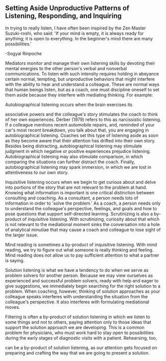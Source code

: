 ## Setting Aside Unproductive Patterns of Listening, Responding, and Inquiring

In trying to really listen, I have often been inspired by the Zen Master Suzuki-roshi, who said: 'If your mind is empty, it is always ready for anything; it is open to everything. In the beginner's mind there are many possibilities.'

-Sogyal Rinpoche

Mediators monitor and manage their own listening skills by devoting their mental energies to the other person's verbal and nonverbal communications. To listen with such intensity requires holding in abeyance certain normal, tempting, but unproductive behaviors that might interfere with the ability to hear and understand a colleague. These are normal ways that human beings listen, but as a coach, one must discipline oneself to set them aside because they interfere with mediating thinking. For example:

Autobiographical listening occurs when the brain exercises its

associative powers and the colleague's story stimulates the coach to think of her own experiences. Derber (1979) refers to this as narcissistic listening. If a colleague mentions recent automobile repairs, and, reminded of your car's most recent breakdown, you talk about that, you are engaging in autobiographical listening. Coaches set this type of listening aside as soon as they become aware that their attention has drifted into their own story. Besides being distracting, autobiographical listening may stimulate judgment in which negative or positive experiences prejudice listening. Autobiographical listening may also stimulate comparison, in which comparing the situations can further distract the coach. Finally, autobiographical listening may spark immersion, in which we are lost in attentiveness to our own story.

Inquisitive listening occurs when we begin to get curious about and delve into portions of the story that are not relevant to the problem at hand. Knowing what information is important is one critical distinction between consulting and coaching. As a consultant, a person needs lots of information in order to 'solve the problem.' As a coach, a person needs only to understand the colleague's perspective, feelings, and goals and how to pose questions that support self-directed learning. Scrutinizing is also a by-product of inquisitive listening. With scrutinizing, curiosity about that which is not relevant to the mediational moment sinks the conversation into a hole of analytical minutiae that may cause a coach and colleague to lose sight of the larger issue.

Mind reading is sometimes a by-product of inquisitive listening. With mind reading, we try to figure out what someone is really thinking and feeling. Mind reading does not allow us to pay sufficient attention to what a partner is saying.

Solution listening is what we have a tendency to do when we serve as problem solvers for another person. Because we may view ourselves as experienced and successful problem solvers, ready with help and eager to give suggestions, we immediately begin searching for the right solution to a problem. When coaching, however, thinking of solution approaches as your colleague speaks interferes with understanding the situation from the colleague's perspective. It also interferes with formulating mediational moves.

Filtering is often a by-product of solution listening in which we listen to some things and not to others, paying attention only to those ideas that support the solution approach we are developing. This is a common problem for physicians, who must work hard to stay open to possibilities during the early stages of diagnostic visits with a patient. Rehearsing, too,

can be a by-product of solution listening, as our attention gets focused on preparing and crafting the way that we are going to present a solution.